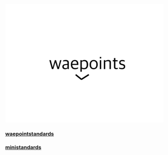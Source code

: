 ![Waepoints Logo](./waepoints-logo.svg)
### [waepointstandards](/../waepointstandards/)
### [ministandards](/../ministandards/)
